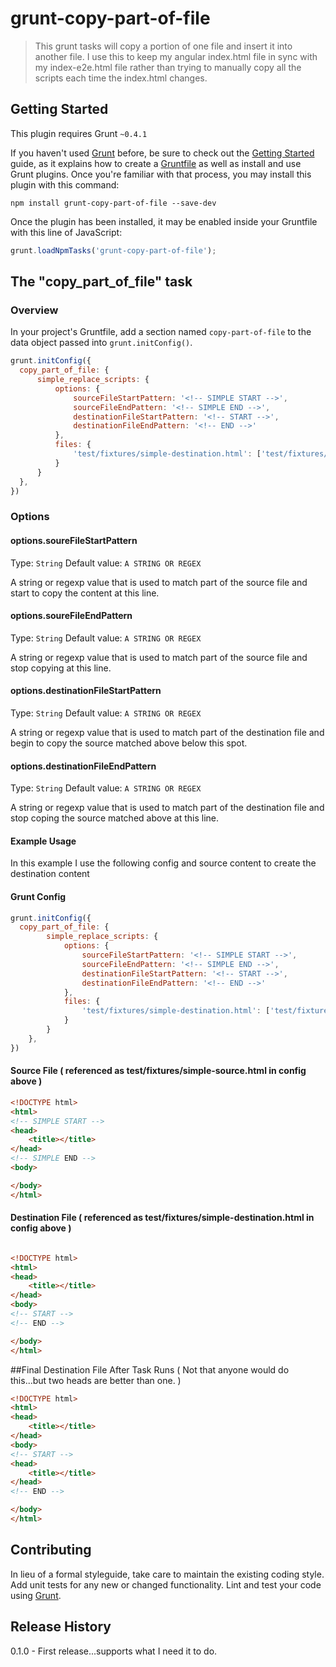 # grunt-copy-part-of-file

> This grunt tasks will copy a portion of one file and insert it into another file. I use this to keep my angular index.html file in sync with my index-e2e.html file rather than trying to manually copy all the scripts each time the index.html changes.

## Getting Started
This plugin requires Grunt `~0.4.1`

If you haven't used [Grunt](http://gruntjs.com/) before, be sure to check out the [Getting Started](http://gruntjs.com/getting-started) guide, as it explains how to create a [Gruntfile](http://gruntjs.com/sample-gruntfile) as well as install and use Grunt plugins. Once you're familiar with that process, you may install this plugin with this command:

```shell
npm install grunt-copy-part-of-file --save-dev
```

Once the plugin has been installed, it may be enabled inside your Gruntfile with this line of JavaScript:

```js
grunt.loadNpmTasks('grunt-copy-part-of-file');
```

## The "copy_part_of_file" task

### Overview
In your project's Gruntfile, add a section named `copy-part-of-file` to the data object passed into `grunt.initConfig()`.

```js
grunt.initConfig({
  copy_part_of_file: {
      simple_replace_scripts: {
          options: {
              sourceFileStartPattern: '<!-- SIMPLE START -->',
              sourceFileEndPattern: '<!-- SIMPLE END -->',
              destinationFileStartPattern: '<!-- START -->',
              destinationFileEndPattern: '<!-- END -->'
          },
          files: {
              'test/fixtures/simple-destination.html': ['test/fixtures/simple-source.html']
          }
      }
  },
})
```

### Options

#### options.soureFileStartPattern
Type: `String`
Default value: `A STRING OR REGEX`

A string or regexp value that is used to match part of the source file and start to copy the content at this line.

#### options.soureFileEndPattern
Type: `String`
Default value: `A STRING OR REGEX`

A string or regexp value that is used to match part of the source file and stop copying at this line.

#### options.destinationFileStartPattern
Type: `String`
Default value: `A STRING OR REGEX`

A string or regexp value that is used to match part of the destination file and begin to copy the source matched above below this spot.

#### options.destinationFileEndPattern
Type: `String`
Default value: `A STRING OR REGEX`

A string or regexp value that is used to match part of the destination file and stop coping the source matched above at this line.

#### Example Usage
In this example I use the following config and source content to create the destination content

#### Grunt Config
```js
grunt.initConfig({
  copy_part_of_file: {
        simple_replace_scripts: {
            options: {
                sourceFileStartPattern: '<!-- SIMPLE START -->',
                sourceFileEndPattern: '<!-- SIMPLE END -->',
                destinationFileStartPattern: '<!-- START -->',
                destinationFileEndPattern: '<!-- END -->'
            },
            files: {
                'test/fixtures/simple-destination.html': ['test/fixtures/simple-source.html']
            }
        }
    },
})
```

#### Source File ( referenced as test/fixtures/simple-source.html in config above )
```html
<!DOCTYPE html>
<html>
<!-- SIMPLE START -->
<head>
    <title></title>
</head>
<!-- SIMPLE END -->
<body>

</body>
</html>
```

#### Destination File ( referenced as test/fixtures/simple-destination.html in config above )
```html

<!DOCTYPE html>
<html>
<head>
    <title></title>
</head>
<body>
<!-- START -->
<!-- END -->

</body>
</html>

```

##Final Destination File After Task Runs ( Not that anyone would do this...but two heads are better than one. )
```html
<!DOCTYPE html>
<html>
<head>
    <title></title>
</head>
<body>
<!-- START -->
<head>
    <title></title>
</head>
<!-- END -->

</body>
</html>
```

## Contributing
In lieu of a formal styleguide, take care to maintain the existing coding style. Add unit tests for any new or changed functionality. Lint and test your code using [Grunt](http://gruntjs.com/).

## Release History
0.1.0 - First release...supports what I need it to do.


